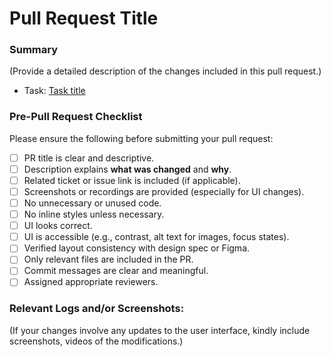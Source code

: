 # Pull Request Title

### Summary

(Provide a detailed description of the changes included in this pull request.)

- Task: [Task title]()

### Pre-Pull Request Checklist

Please ensure the following before submitting your pull request:

- [ ] PR title is clear and descriptive.
- [ ] Description explains **what was changed** and **why**.
- [ ] Related ticket or issue link is included (if applicable).
- [ ] Screenshots or recordings are provided (especially for UI changes).
- [ ] No unnecessary or unused code.
- [ ] No inline styles unless necessary.
- [ ] UI looks correct.
- [ ] UI is accessible (e.g., contrast, alt text for images, focus states).
- [ ] Verified layout consistency with design spec or Figma.
- [ ] Only relevant files are included in the PR.
- [ ] Commit messages are clear and meaningful.
- [ ] Assigned appropriate reviewers.

### Relevant Logs and/or Screenshots:

(If your changes involve any updates to the user interface, kindly include screenshots, videos of the modifications.)
